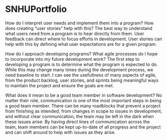 # SNHUPortfolio

How do I interpret user needs and implement them into a program? How does creating “user stories” help with this?
  The best way to understand what users need from a program is to hear directly from them. User feedback can direct where to focus efforts in development. User stories can help with this by defining what user expectations are for a given program.
  
How do I approach developing programs? What agile processes do I hope to incorporate into my future development work?
  The first step to developing a program is to determine what the program is expected to do. While this may change many times during the development process, we need baseline to start. I can see the usefullness of many aspects of agile, from the product backlog, user stories, and sprints being meaningful ways to maintain the project and ensure the goals are met.
  
What does it mean to be a good team member in software development?
  No matter their role, communication is one of the most important steps in being a good team member. There can be many roadblocks that prevent a project from finishing as intended, from changes in scope to issues in development, and without clear communication, the team may be left in the dark when these issues arise. By having direct lines of communication across the team, team members can be kept up-to-date of all progress and the project and can shift around to help with issues as they arise.
